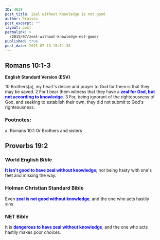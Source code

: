 ```yaml
---
ID: 4038
post_title: Zeal without Knowledge is not good
author: Praison
post_excerpt: ""
layout: post
permalink: >
  /2015/07/zeal-without-knowledge-not-good/
published: true
post_date: 2015-07-13 19:11:38
---
```

<h2><strong>Romans 10:1-3</strong></h2>
<strong>English Standard Version (ESV)</strong>

10 Brothers[a], my heart's desire and prayer to God for them is that they may be saved. 2 For I bear them witness that they have a <span style="color: #0000ff;"><strong>zeal for God, but not according to knowledge</strong></span>. 3 For, being ignorant of the righteousness of God, and seeking to establish their own, they did not submit to God's righteousness.
<h3><strong>Footnotes:</strong></h3>
a. Romans 10:1 Or Brothers and sisters
<h2>Proverbs 19:2</h2>
<h3>World English Bible</h3>
<span style="color: #0000ff;"><strong>It isn't good to have zeal without knowledge</strong></span>; nor being hasty with one's feet and missing the way.
<h3>Holman Christian Standard Bible</h3>
Even <span style="color: #0000ff;"><strong>zeal is not good without knowledge</strong></span>, and the one who acts hastily sins.
<h3>NET Bible</h3>
It is <span style="color: #0000ff;"><strong>dangerous to have zeal without knowledge</strong></span>, and the one who acts hastily makes poor choices.